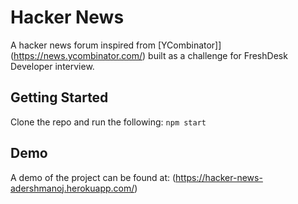 # Hacker News
A hacker news forum inspired from [YCombinator]](https://news.ycombinator.com/) built as a challenge for FreshDesk Developer interview.
## Getting Started
Clone the repo and run the following: 
  `npm start`
## Demo
A demo of the project can be found at:
(https://hacker-news-adershmanoj.herokuapp.com/)